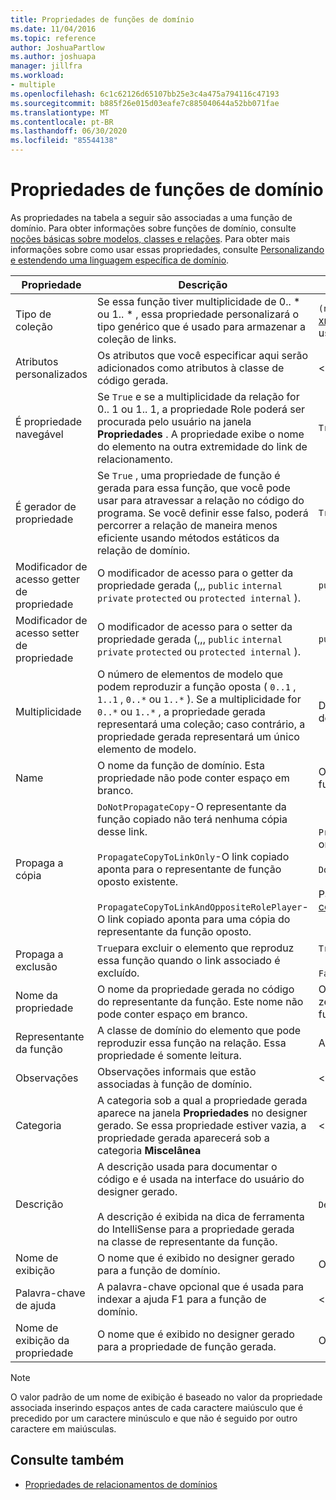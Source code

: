 ```yaml
---
title: Propriedades de funções de domínio
ms.date: 11/04/2016
ms.topic: reference
author: JoshuaPartlow
ms.author: joshuapa
manager: jillfra
ms.workload:
- multiple
ms.openlocfilehash: 6c1c62126d65107bb25e3c4a475a794116c47193
ms.sourcegitcommit: b885f26e015d03eafe7c885040644a52bb071fae
ms.translationtype: MT
ms.contentlocale: pt-BR
ms.lasthandoff: 06/30/2020
ms.locfileid: "85544138"
---
```

# <a name="properties-of-domain-roles"></a>Propriedades de funções de domínio
As propriedades na tabela a seguir são associadas a uma função de domínio. Para obter informações sobre funções de domínio, consulte [noções básicas sobre modelos, classes e relações](../modeling/understanding-models-classes-and-relationships.md). Para obter mais informações sobre como usar essas propriedades, consulte [Personalizando e estendendo uma linguagem específica de domínio](../modeling/customizing-and-extending-a-domain-specific-language.md).

|Propriedade|Descrição|Padrão|
|-|-|-|
|Tipo de coleção|Se essa função tiver multiplicidade de 0.. * ou 1.. \* , essa propriedade personalizará o tipo genérico que é usado para armazenar a coleção de links.|`(none)` - <xref:Microsoft.VisualStudio.Modeling.LinkedElementCollection%601>é usado|
|Atributos personalizados|Os atributos que você especificar aqui serão adicionados como atributos à classe de código gerada.|<nenhum\>|
|É propriedade navegável|Se `True` e se a multiplicidade da relação for 0.. 1 ou 1.. 1, a propriedade Role poderá ser procurada pelo usuário na janela **Propriedades** . A propriedade exibe o nome do elemento na outra extremidade do link de relacionamento.|`True`|
|É gerador de propriedade|Se `True` , uma propriedade de função é gerada para essa função, que você pode usar para atravessar a relação no código do programa. Se você definir esse falso, poderá percorrer a relação de maneira menos eficiente usando métodos estáticos da relação de domínio.|`True`|
|Modificador de acesso getter de propriedade|O modificador de acesso para o getter da propriedade gerada (,,, `public` `internal` `private` `protected` ou `protected internal` ).|`public`|
|Modificador de acesso setter de propriedade|O modificador de acesso para o setter da propriedade gerada (,,, `public` `internal` `private` `protected` ou `protected internal` ).|`public`|
|Multiplicidade|O número de elementos de modelo que podem reproduzir a função oposta ( `0..1` , `1..1` , `0..*` ou `1..*` ). Se a multiplicidade for `0..*` ou `1..*` , a propriedade gerada representará uma coleção; caso contrário, a propriedade gerada representará um único elemento de modelo.|Depende do tipo de relação e se esta é a função de origem ou de destino na relação.|
|Name|O nome da função de domínio. Esta propriedade não pode conter espaço em branco.|O nome da classe de domínio do representante da função para essa função.|
|Propaga a cópia|`DoNotPropagateCopy`-O representante da função copiado não terá nenhuma cópia desse link.<br /><br /> `PropagateCopyToLinkOnly`-O link copiado aponta para o representante de função oposto existente.<br /><br /> `PropagateCopyToLinkAndOppositeRolePlayer`-O link copiado aponta para uma cópia do representante da função oposto.|`PropagateCopyToLinkAndOppositeRolePlayer`para as funções de origem das incorporações.<br /><br /> `DoNotPropagateCopy`para outras funções.<br /><br /> Para obter mais informações, consulte [Personalizando o comportamento de cópia](../modeling/customizing-copy-behavior.md)|
|Propaga a exclusão|`True`para excluir o elemento que reproduz essa função quando o link associado é excluído.|`True`para o destino de uma função de incorporação.<br /><br /> `False`para outras funções.|
|Nome da propriedade|O nome da propriedade gerada no código do representante da função. Este nome não pode conter espaço em branco.|O nome da função oposta se essa função tiver uma multiplicidade zero-para-um ou um-para-um; caso contrário, o nome plural da função oposta.|
|Representante da função|A classe de domínio do elemento que pode reproduzir essa função na relação. Essa propriedade é somente leitura.|A classe de domínio do representante da função para essa função.|
|Observações|Observações informais que estão associadas à função de domínio.|<nenhum\>|
|Categoria|A categoria sob a qual a propriedade gerada aparece na janela **Propriedades** no designer gerado. Se essa propriedade estiver vazia, a propriedade gerada aparecerá sob a categoria **Miscelânea**|<nenhum\>|
|Descrição|A descrição usada para documentar o código e é usada na interface do usuário do designer gerado.<br /><br /> A descrição é exibida na dica de ferramenta do IntelliSense para a propriedade gerada na classe de representante da função.|`Description for`*o nome completo da função*|
|Nome de exibição|O nome que é exibido no designer gerado para a função de domínio.|O valor ajustado da propriedade Name.|
|Palavra-chave de ajuda|A palavra-chave opcional que é usada para indexar a ajuda F1 para a função de domínio.|\<none>|
|Nome de exibição da propriedade|O nome que é exibido no designer gerado para a propriedade de função gerada.|O valor ajustado da propriedade nome da propriedade.|

> [!NOTE]
> O valor padrão de um nome de exibição é baseado no valor da propriedade associada inserindo espaços antes de cada caractere maiúsculo que é precedido por um caractere minúsculo e que não é seguido por outro caractere em maiúsculas.

## <a name="see-also"></a>Consulte também

- [Propriedades de relacionamentos de domínios](../modeling/properties-of-domain-relationships.md)